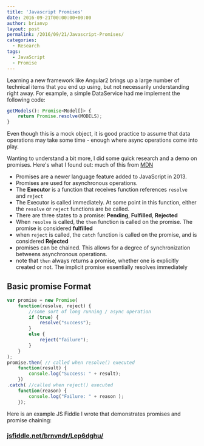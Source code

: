```yaml
---
title: 'Javascript Promises'
date: 2016-09-21T00:00:00+00:00
author: brianvp
layout: post
permalink: /2016/09/21/Javascript-Promises/
categories:
  - Research
tags:
  - JavaScript
  - Promise
---
```


Learning a new framework like Angular2 brings up a large number of technical items that you end up using, but not necessarily understanding right away.  For example, a simple DataService had me implement the following code: 

```javascript
getModels(): Promise<Model[]> {
    return Promise.resolve(MODELS);
}
```

Even though this is a mock object, it is good practice to assume that data operations may take some time - enough where async operations come into play.  

Wanting to understand a bit more, I did some quick research and a demo on promises.  Here's what I found out: much of this from [MDN](https://developer.mozilla.org/en-US/docs/Web/JavaScript/Reference/Global_Objects/Promise)

- Promises are a newer language feature added to JavaScript in 2013.
- Promises are used for asynchronous operations.
- The **Executor** is a function that receives function references `resolve` and `reject`
- The Executor is called immediately.  At some point in this function, either the `resolve` or `reject` functions are be called.
- There are three states to a promise: **Pending**, **Fulfilled**, **Rejected**
- When `resolve` is called, the `then` function is called on the promise.  The promise is considered **fulfilled**
- when `reject` is called, the `catch` function is called on the promise, and is considered **Rejected**
- promises can be chained.  This allows for a degree of synchronization betweens asynchronous operations.  
- note that `then` always returns a promise, whether one is explicitly created or not. The implicit promise essentially resolves immediately

## Basic promise Format

``` javascript
var promise = new Promise(
    function(resolve, reject) {
        //some sort of long running / async operation
        if (true) {
            resolve("success");
        }
        else {
            reject("failure");
        }
    }
);
promise.then( // called when resolve() executed
    function(result) {
        console.log("Success: " + result);
    })
.catch( //called when reject() executed
    function(reason) {
        console.log("Failure: " + reason );
    });
```

Here is an example JS Fiddle I wrote that demonstrates promises and promise chaining:

### [jsfiddle.net/brnvndr/Lep6dghu/](https://jsfiddle.net/brnvndr/Lep6dghu/)
   